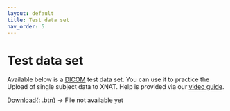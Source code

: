 ```yaml
---
layout: default
title: Test data set
nav_order: 5
---
```


# Test data set


Available below is a [DICOM](../Glossary/glossary.md/#DICOM "Digital imaging and communications in medicine") test data set. You can use it to practice the Upload of single subject data to XNAT. Help is provided via our [video guide](../Video_Guide/Upload_Data.md).

[Download](../../pics/logo.png.zip){: .btn} -> File not available yet


